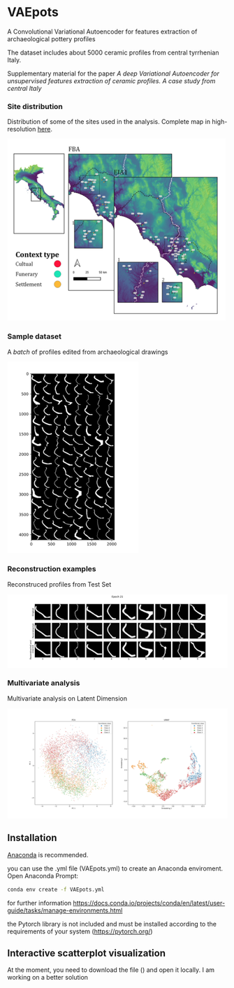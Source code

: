 # VAEpots
A Convolutional Variational Autoencoder for features extraction of archaeological pottery profiles

The dataset includes about 5000 ceramic profiles from central tyrrhenian Italy.

Supplementary material for the paper *A deep Variational Autoencoder for unsupervised features extraction of ceramic profiles. A case study from central Italy*

### Site distribution
Distribution of some of the sites used in the analysis. Complete map in high-resolution [here](https://github.com/lrncrd/VAEpots/blob/main/site_distribution.png). 

[<img src="https://github.com/lrncrd/VAEpots/blob/main/presentation/maps.jpg" width="500"/>](image.png)

### Sample dataset
A *batch* of profiles edited from archaeological drawings

[<img src="https://github.com/lrncrd/VAEpots/blob/main/presentation/batch.jpg" width="300"/>](image.png)

### Reconstruction examples
Reconstruced profiles from Test Set

[<img src="https://github.com/lrncrd/VAEpots/blob/main/imgs/Rec_20.jpg" width="700"/>](image.png)

### Multivariate analysis
Multivariate analysis on Latent Dimension

[<img src="https://github.com/lrncrd/VAEpots/blob/main/presentation/Reduction.jpg" width="800"/>](image.png)

## Installation

[Anaconda](https://www.anaconda.com/) is recommended.

you can use the .yml file (VAEpots.yml) to create an Anaconda enviroment. Open Anaconda Prompt:

```bash
conda env create -f VAEpots.yml
```

for further information https://docs.conda.io/projects/conda/en/latest/user-guide/tasks/manage-environments.html


the Pytorch library is not included and must be installed according to the requirements of your system (https://pytorch.org/)

## Interactive scatterplot visualization

At the moment, you need to download the file () and open it locally. I am working on a better solution
